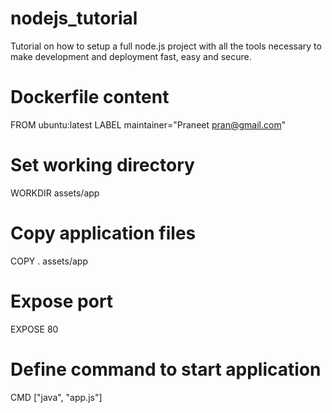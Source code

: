 # nodejs_tutorial
Tutorial on how to setup a full node.js project with all the tools necessary to make development and deployment fast, easy and secure.

# Dockerfile content

FROM ubuntu:latest
LABEL maintainer="Praneet <pran@gmail.com>"

# Set working directory
WORKDIR assets/app

# Copy application files
COPY . assets/app

# Expose port
EXPOSE 80

# Define command to start application
CMD ["java", "app.js"]
